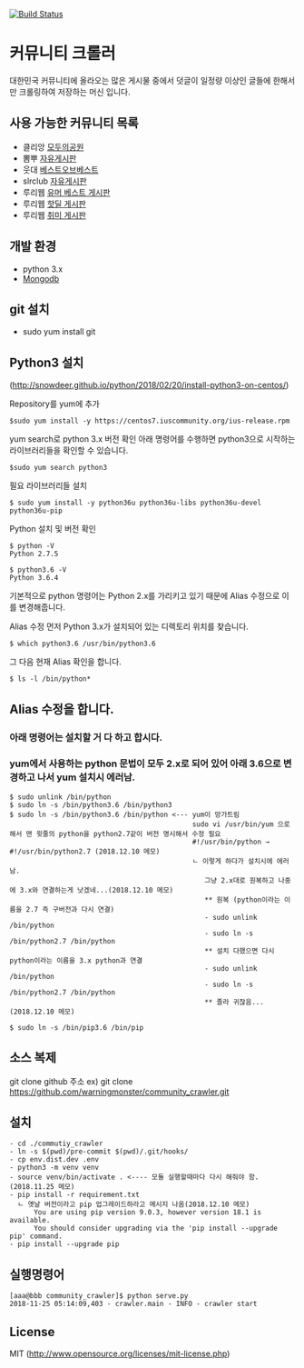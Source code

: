 [![Build Status](https://travis-ci.org/james-song/community_crawler.svg?branch=master)](https://travis-ci.org/james-song/community_crawler)

# 커뮤니티 크롤러
대한민국 커뮤니티에 올라오는 많은 게시물 중에서 덧글이 일정량 이상인 글들에 한해서만 크롤링하여 저장하는 머신 입니다.

## 사용 가능한 커뮤니티 목록 
- 클리앙 [모두의공원](http://clien.net/cs2/bbs/board.php?bo_table=park)
- 뽐뿌 [자유게시판](http://www.ppomppu.co.kr/zboard/zboard.php?id=freeboard)
- 웃대 [베스트오브베스트](http://www.todayhumor.co.kr/board/list.php?table=bestofbest)
- slrclub [자유게시판](http://www.slrclub.com/bbs/zboard.php?id=free)
- 루리웹 [유머 베스트 게시판](http://bbs.ruliweb.com/best/selection)
- 루리웹 [핫딜 게시판](http://bbs.ruliweb.com/market/board/1020)
- 루리웹 [취미 게시판](http://bbs.ruliweb.com/hobby)

## 개발 환경
- python 3.x
- [Mongodb](https://www.mongodb.org)

## git 설치
- sudo yum install git

## Python3 설치  
(http://snowdeer.github.io/python/2018/02/20/install-python3-on-centos/)    

Repository를 yum에 추가   
~~~
$sudo yum install -y https://centos7.iuscommunity.org/ius-release.rpm
~~~

yum search로 python 3.x 버전 확인
아래 명령어를 수행하면 python3으로 시작하는 라이브러리들을 확인할 수 있습니다.   
~~~
$sudo yum search python3
~~~

필요 라이브러리들 설치   
~~~
$ sudo yum install -y python36u python36u-libs python36u-devel python36u-pip
~~~

Python 설치 및 버전 확인   
~~~
$ python -V
Python 2.7.5

$ python3.6 -V
Python 3.6.4
~~~

기본적으로 python 명령어는 Python 2.x를 가리키고 있기 때문에 Alias 수정으로 이를 변경해줍니다.

Alias 수정
먼저 Python 3.x가 설치되어 있는 디렉토리 위치를 찾습니다.   
~~~
$ which python3.6 /usr/bin/python3.6 
~~~

그 다음 현재 Alias 확인을 합니다.   
~~~
$ ls -l /bin/python*
~~~

## Alias 수정을 합니다.
### 아래 명령어는 설치할 거 다 하고 합시다.  
### yum에서 사용하는 python 문법이 모두 2.x로 되어 있어 아래 3.6으로 변경하고 나서 yum 설치시 에러남.

~~~
$ sudo unlink /bin/python
$ sudo ln -s /bin/python3.6 /bin/python3
$ sudo ln -s /bin/python3.6 /bin/python <--- yum이 망가트림
                                             sudo vi /usr/bin/yum 으로 해서 맨 윗줄의 python을 python2.7같이 버전 명시해서 수정 필요
                                             #!/usr/bin/python → #!/usr/bin/python2.7 (2018.12.10 메모)
                                             ㄴ 이렇게 하다가 설치시에 에러남.
                                                그냥 2.x대로 원복하고 나중에 3.x와 연결하는게 낫겠네...(2018.12.10 메모)
                                                ** 원복 (python이라는 이름을 2.7 즉 구버전과 다시 연결)
                                                - sudo unlink /bin/python
                                                - sudo ln -s /bin/python2.7 /bin/python
                                                ** 설치 다했으면 다시 python이라는 이름을 3.x python과 연결
                                                - sudo unlink /bin/python
                                                - sudo ln -s /bin/python2.7 /bin/python
                                                ** 졸라 귀찮음...(2018.12.10 메모)
                                                
$ sudo ln -s /bin/pip3.6 /bin/pip 
~~~

## 소스 복제
git clone github 주소
ex) git clone https://github.com/warningmonster/community_crawler.git

## 설치
~~~
- cd ./commutiy_crawler
- ln -s $(pwd)/pre-commit $(pwd)/.git/hooks/
- cp env.dist.dev .env
- python3 -m venv venv
- source venv/bin/activate . <---- 모듈 실행할때마다 다시 해줘야 함.(2018.11.25 메모) 
- pip install -r requirement.txt
  ㄴ 옛날 버전이라고 pip 업그레이드하라고 메시지 나옴(2018.12.10 메모)
      You are using pip version 9.0.3, however version 18.1 is available.
      You should consider upgrading via the 'pip install --upgrade pip' command.
- pip install --upgrade pip
~~~

## 실행명령어
~~~
[aaa@bbb community_crawler]$ python serve.py
2018-11-25 05:14:09,403 - crawler.main - INFO - crawler start
~~~


## License
MIT (http://www.opensource.org/licenses/mit-license.php)
